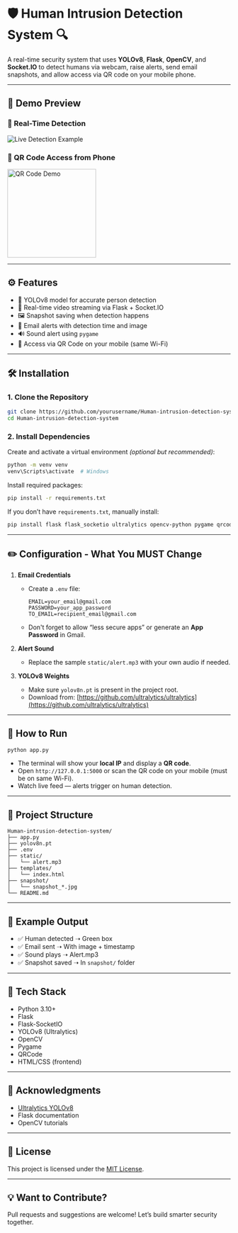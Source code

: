 # 🛡️ Human Intrusion Detection System 🔍

A real-time security system that uses **YOLOv8**, **Flask**, **OpenCV**, and **Socket.IO** to detect humans via webcam, raise alerts, send email snapshots, and allow access via QR code on your mobile phone.

---

## 🚀 Demo Preview

### 🔴 Real-Time Detection
![Live Detection Example](snapshot/snapshot_2024-11-30_15_52_13.jpg)

### 📱 QR Code Access from Phone
<img src="https://upload.wikimedia.org/wikipedia/commons/8/8a/Qr-1.png" alt="QR Code Demo" width="200" />

---

## ⚙️ Features

- 🧠 YOLOv8 model for accurate person detection
- 🔴 Real-time video streaming via Flask + Socket.IO
- 🖼️ Snapshot saving when detection happens
- 📧 Email alerts with detection time and image
- 🔊 Sound alert using `pygame`
- 📱 Access via QR Code on your mobile (same Wi-Fi)

---

## 🛠️ Installation

### 1. Clone the Repository

```bash
git clone https://github.com/yourusername/Human-intrusion-detection-system.git
cd Human-intrusion-detection-system
```

### 2. Install Dependencies

Create and activate a virtual environment *(optional but recommended)*:

```bash
python -m venv venv
venv\Scripts\activate  # Windows
```

Install required packages:

```bash
pip install -r requirements.txt
```

If you don’t have `requirements.txt`, manually install:

```bash
pip install flask flask_socketio ultralytics opencv-python pygame qrcode python-dotenv
```

---

## ✏️ Configuration - What You MUST Change

1. **Email Credentials**
   - Create a `.env` file:
     ```env
     EMAIL=your_email@gmail.com
     PASSWORD=your_app_password
     TO_EMAIL=recipient_email@gmail.com
     ```
   - Don't forget to allow “less secure apps” or generate an **App Password** in Gmail.

2. **Alert Sound**
   - Replace the sample `static/alert.mp3` with your own audio if needed.

3. **YOLOv8 Weights**
   - Make sure `yolov8n.pt` is present in the project root.
   - Download from: [https://github.com/ultralytics/ultralytics](https://github.com/ultralytics/ultralytics)

---

## 🚦 How to Run

```bash
python app.py
```

- The terminal will show your **local IP** and display a **QR code**.
- Open `http://127.0.0.1:5000` or scan the QR code on your mobile (must be on same Wi-Fi).
- Watch live feed — alerts trigger on human detection.

---

## 📁 Project Structure

```
Human-intrusion-detection-system/
├── app.py
├── yolov8n.pt
├── .env
├── static/
│   └── alert.mp3
├── templates/
│   └── index.html
├── snapshot/
│   └── snapshot_*.jpg
└── README.md
```

---

## 🧪 Example Output

- ✅ Human detected ➝ Green box
- ✅ Email sent ➝ With image + timestamp
- ✅ Sound plays ➝ Alert.mp3
- ✅ Snapshot saved ➝ In `snapshot/` folder

---

## 🧠 Tech Stack

- Python 3.10+
- Flask
- Flask-SocketIO
- YOLOv8 (Ultralytics)
- OpenCV
- Pygame
- QRCode
- HTML/CSS (frontend)

---

## 🤝 Acknowledgments

- [Ultralytics YOLOv8](https://github.com/ultralytics/ultralytics)
- Flask documentation
- OpenCV tutorials

---

## 📌 License

This project is licensed under the [MIT License](LICENSE).

---

## 💡 Want to Contribute?

Pull requests and suggestions are welcome! Let’s build smarter security together.